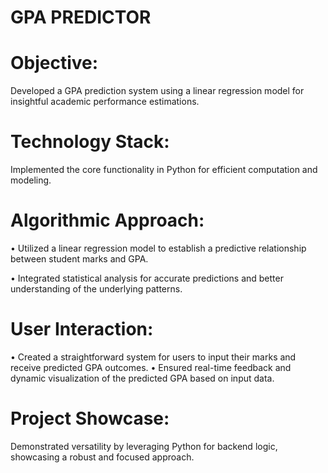 # GPA PREDICTOR

# Objective: 
Developed a GPA prediction system using a linear regression model for insightful academic performance estimations.

# Technology Stack: 
Implemented the core functionality in Python for efficient computation and modeling.

# Algorithmic Approach: 
• Utilized a linear regression model to establish a predictive relationship between student marks and GPA. 

• Integrated statistical analysis for accurate predictions and better understanding of the underlying patterns.

# User Interaction: 
• Created a straightforward system for users to input their marks and receive predicted GPA outcomes. 
• Ensured real-time feedback and dynamic visualization of the predicted GPA based on input data.

# Project Showcase: 
Demonstrated versatility by leveraging Python for backend logic, showcasing a robust and focused approach.
